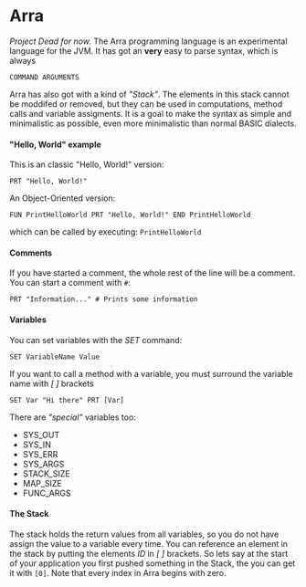 # Arra
*Project Dead for now.*
The Arra programming language is an experimental language for the JVM. 
It has got an **very** easy to parse syntax, which is always

`COMMAND ARGUMENTS`

Arra has also got with a kind of _"Stack"_. The elements in this stack cannot be moddifed or removed, but they can be used in computations, method calls and variable assigments.
It is a goal to make the syntax as simple and minimalistic as possible, even more minimalistic than normal BASIC dialects.

#### "Hello, World" example
This is an classic "Hello, World!" version:

`PRT "Hello, World!" `

An Object-Oriented version:

`
FUN PrintHelloWorld
PRT "Hello, World!"
END PrintHelloWorld
`

which can be called by executing:
`PrintHelloWorld`

#### Comments
If you have started a comment, the whole rest of the line will be a comment.
You can start a comment with `#`:

`PRT "Information..." # Prints some information`

#### Variables
You can set variables with the _SET_ command:

`SET VariableName Value `

If you want to call a method with a variable, you must surround the variable name with _[ ]_ brackets

`SET Var "Hi there"
PRT [Var]`

There are _"special"_ variables too:
- SYS_OUT 
- SYS_IN
- SYS_ERR
- SYS_ARGS
- STACK_SIZE
- MAP_SIZE
- FUNC_ARGS

#### The Stack
The stack holds the return values from all variables, so you do not have assign the value to a variable every time.
You can reference an element in the stack by putting the elements _ID_ in _[ ]_ brackets.
So lets say at the start of your application you first pushed something in the Stack, the you can get it with `[0]`. 
Note that every index in Arra begins with zero.
